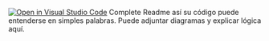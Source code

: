 [![Open in Visual Studio Code](https://classroom.github.com/assets/open-in-vscode-2e0aaae1b6195c2367325f4f02e2d04e9abb55f0b24a779b69b11b9e10269abc.svg)](https://classroom.github.com/online_ide?assignment_repo_id=15506345&assignment_repo_type=AssignmentRepo)
Complete Readme así su código puede entenderse en simples palabras. Puede adjuntar diagramas y explicar lógica aquí. 
